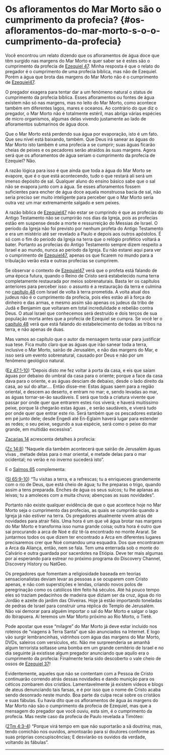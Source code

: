 # Os afloramentos do Mar Morto são o cumprimento da profecia? {#os-afloramentos-do-mar-morto-s-o-o-cumprimento-da-profecia}

Você encontrou um relato dizendo que os afloramentos de água doce que têm surgido nas margens do Mar Morto e quer saber se é estes são o cumprimento da profecia de [Ezequiel 47](http://bibliaonline.com.br/acf/ez/47). Minha resposta é que o relato do pregador é o cumprimento de uma profecia bíblica, mas não de Ezequiel. Porém a água que brota das margens do Mar Morto não é o cumprimento de [Ezequiel47](http://bibliaonline.com.br/acf/ez/47).

O pregador exagera para tentar dar a um fenômeno natural o status de cumprimento da profecia bíblica. Esses afloramentos ou fontes de água existem não só nas margens, mas no leito do Mar Morto, como acontece também em diferentes lagos, mares e oceanos. Ao contrário do que diz o pregador, o Mar Morto não é totalmente estéril, mas abriga várias espécies de micro organismos, algumas delas vivendo justamente ao lado de afloramentos submarinos de água doce.

Que o Mar Morto está perdendo sua água por evaporação, isto é um fato. Que seu nível está baixando, também. Que Deus irá sanear as águas do Mar Morto isto também é uma profecia a se cumprir; suas águas ficarão cheias de peixes e os pecadores serão atraídos às suas margens. Agora será que os afloramentos de água seriam o cumprimento da profecia de Ezequiel? Não.

A razão lógica para isso é que ainda que toda a água do Mar Morto se evapore, que é o que está acontecendo, tudo o que restará ali será um imenso depósito de sal. Qualquer aluno do ensino básico sabe que o sal não se evapora junto com a água. Se esses afloramentos fossem suficientes para encher de água doce aquela monstruosa bacia de sal, não seria preciso ser muito inteligente para perceber que o Mar Morto seria outra vez um mar extremamente salgado e sem peixes.

A razão bíblica de [Ezequiel47](http://bibliaonline.com.br/acf/ez/47) não estar se cumprindo é que as profecias do Antigo Testamento não se cumprirão nos dias da Igreja, pois as profecias estão em suspense desde a morte e ressurreição do Messias de Israel. O período da Igreja não foi previsto por nenhum profeta do Antigo Testamento e era um mistério até ser revelado a Paulo e depois aos outros apóstolos. É só com o fim do período da Igreja na terra que o relógio profético voltará a bater. Portanto as profecias do Antigo Testamento sempre dizem respeito a Israel e ao mundo, nunca ao período da Igreja. Eu não estarei aqui para ver o cumprimento de [Ezequiel47](http://bibliaonline.com.br/acf/ez/47), apenas os que ficarem no mundo para a tribulação verão esta e outras profecias se cumprirem.

Se observar o contexto de [Ezequiel47](http://bibliaonline.com.br/acf/ez/47) verá que o profeta está falando de uma época futura, quando o Reino de Cristo será estabelecido numa terra completamente restaurada por meios sobrenaturais. Basta ler os capítulos anteriores para perceber isso: o assunto é a restauração da terra e culmina no [capítulo 48](http://bibliaonline.com.br/acf/ez/48) com Israel de volta à terra prometida. A volta atual dos judeus não é o cumprimento da profecia, pois eles estão ali à força do dinheiro e das armas, e mesmo assim são apenas os judeus da tribo de Judá e Benjamim que voltaram em total incredulidade e rebelião contra Deus. O atual Israel que conhecemos será destruído e dois terços de sua população morta antes que a profecia de Ezequiel se cumpra. Se você ler o [capítulo 48](http://bibliaonline.com.br/acf/ez/48) verá que está falando do estabelecimento de todas as tribos na terra, e não apenas de duas.

Mas vamos ao capítulo que o autor da mensagem tenta usar para justificar sua tese. Fica muito claro que as águas que irão sanear toda a terra, inclusive o Mar Morto, sairão de Jerusalém, e não das margens do Mar, e isso será um evento sobrenatural, causado por Deus e não por um fenômeno geológico natural.

([Ez 47:1-10](http://bibliaonline.com.br/acf/ez/47/1-10)) “Depois disto me fez voltar à porta da casa, e eis que saíam águas por debaixo do umbral da casa para o oriente; porque a face da casa dava para o oriente, e as águas desciam de debaixo, desde o lado direito da casa, ao sul do altar.... Então disse-me: Estas águas saem para a região oriental, e descem ao deserto, e entram no mar; e, sendo levadas ao mar, as águas tornar-se-ão saudáveis. E será que toda a criatura vivente que passar por onde quer que entrarem estes rios viverá; e haverá muitíssimo peixe, porque lá chegarão estas águas , e serão saudáveis, e viverá tudo por onde quer que entrar este rio. Será também que os pescadores estarão em pé junto dele; desde Engedi até En-Eglaim haverá lugar para estender as redes; o seu peixe, segundo a sua espécie, será como o peixe do mar grande, em multidão excessiva”.

[Zacarias 14](http://bibliaonline.com.br/acf/zc/14) acrescenta detalhes à profecia:

([Zc 14:8](http://bibliaonline.com.br/acf/zc/14/8)) “Naquele dia também acontecerá que sairão de Jerusalém águas vivas , metade delas para o mar oriental, e metade delas para o mar ocidental; no verão e no inverno sucederá isto”.

E o [Salmos 65](http://bibliaonline.com.br/acf/sl/65) complementa:

([Sl 65:9-10](http://bibliaonline.com.br/acf/sl/65/9-10)) “Tu visitas a terra, e a refrescas; tu a enriqueces grandemente com o rio de Deus, que está cheio de água; tu lhe preparas o trigo, quando assim a tens preparada. Enches de água os seus sulcos; tu lhe aplanas as leivas; tu a amoleces com a muita chuva; abençoas as suas novidades”.

Portanto não existe qualquer evidência de que o que acontece hoje no Mar Morto seja o cumprimento das profecias, as quais se cumprirão quando a Igreja já não estiver na terra. Os pregadores atualmente vivem atrás de novidades para atrair fiéis. Uma hora é um que vê água brotar nas margens do Mar Morto e transforma isso numa grande coisa; outra hora é outro que sai procurando a arca de Noé e diz tê-la encontrado no monte Ararat. Se juntarmos todos os que dizem ter encontrado a Arca em diferentes lugares precisaremos crer que Noé comandou uma esquadra. Dos que encontraram a Arca da Aliança, então, nem se fala. Tem uma enterrada sob o monte do Calvário e outra guardada por sacerdotes na Etiópia. Deve ter mais algumas por aí esperando para estrear no próximo programa do Discovery Channel, Discovery History ou NatGeo.

Os pregadores que fomentam a religiosidade baseada em teorias sensacionalistas deviam levar as pessoas a se ocuparem com Cristo apenas, e não com superstições e lendas, criando novos polos de peregrinação como os católicos têm feito há séculos. Até há pouco tempo eles só traziam pedacinhos de madeira que diziam ser da cruz, água do rio Jordão e azeite do jardim das Oliveiras. Hoje já estão importando toneladas de pedras de Israel para construir uma réplica do Templo de Jerusalém. Não vai demorar para alguém importar o sal do Mar Morto e salgar o lago do Ibirapuera. Aí teremos um Mar Morto próximo ao Rio Morto, o Tietê.

Pode apostar que esse “milagre” do Mar Morto já deve estar incluído nos roteiros de “viagens à Terra Santa” que são anunciados na Internet. E logo vão surgir lembrancinhas, vidrinhos com água das margens do Mar Morto, DVDs, saleiros com versículos, etc. Não me surpreenderia se amanhã algum terrorista soltasse uma bomba em um grande cemitério de Israel e no dia seguinte já existisse algum pregador anunciando que aquilo era o cumprimento da profecia: Finalmente teria sido descoberto o vale cheio de ossos de [Ezequiel 37](http://bibliaonline.com.br/acf/ez/37)!

Evidentemente, aqueles que não se contentam com a Pessoa de Cristo continuarão correndo atrás dessas novidades e dando munição para os céticos zombarem dos cristãos. Lamentavelmente já existem vídeos e blogs de ateus denunciando tais farsas, e é por isso que o nome de Cristo acaba sendo desonrado neste mundo. Boa parte da culpa recai sobre os cristãos e suas fábulas. Eu havia dito que os afloramentos de água às margens do Mar Morto não são o cumprimento da profecia de Ezequiel, mas que a mensagem do pregador que você ouviu, esta sim, é o cumprimento da profecia. Mas neste caso da profecia de Paulo revelada a Timóteo:

([2Tm 4:3-4](http://bibliaonline.com.br/acf/2tm/4/3-4)) “Porque virá tempo em que não suportarão a sã doutrina; mas, tendo comichão nos ouvidos, amontoarão para si doutores conforme as suas próprias concupiscências; E desviarão os ouvidos da verdade, voltando às fábulas”.

*****
